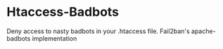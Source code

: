 # Htaccess-Badbots
Deny access to nasty badbots in your .htaccess file. Fail2ban's apache-badbots implementation
